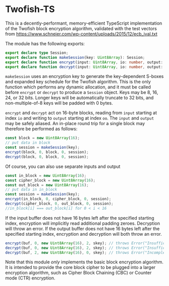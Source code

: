 Twofish-TS
==========

This is a decently-performant, memory-efficient TypeScript implementation of the Twofish block encryption algorithm, validated with the test vectors from https://www.schneier.com/wp-content/uploads/2015/12/ecb_ival.txt

The module has the following exports:

```ts
export declare type Session;
export declare function makeSession(key: Uint8Array): Session;
export declare function encrypt(input: Uint8Array, io: number, output: Uint8Array, oo: number, session: Session): void;
export declare function decrypt(input: Uint8Array, io: number, output: Uint8Array, oo: number, session: Session): void;
```

`makeSession` uses an encryption key to generate the key-dependent S-boxes and expanded key schedule for the Twofish algorithm. This is the only function which performs any dynamic allocation, and it must be called before `encrypt` or `decrypt` to produce a `Session` object. Keys may be 8, 16, 24, or 32 bits. Longer keys will be automatically truncate to 32 bits, and non-multiple-of-8 keys will be padded with 0 bytes.

`encrypt` and `decrypt` act on 16-byte blocks, reading from `input` starting at index `io` and writing to `output` starting at index `oo`. The `input` and `output` may be safely aliased. An in-place round trip for a single block may therefore be performed as follows:

```ts
const block = new Uint8Array(16);
// put data in block
const session = makeSession(key);
encrypt(block, 0, block, 0, session);
decrypt(block, 0, block, 0, session);
```

Of course, you can also use separate inputs and output

```ts
const in_block = new Uint8Array(16);
const cipher_block = new Uint8Array(16);
const out_block = new Uint8Array(16);
// put data in in_block
const session = makeSession(key);
encrypt(in_block, 0, cipher_block, 0, session);
decrypt(cipher_block, 0, out_block, 0, session);
//in_block[i] === out_block[i] for 0 < i < 16 
```

If the input buffer does not have 16 bytes left after the specified starting index, encryption will implicitly read additional padding zeroes. Decryption will throw an error.
If the output buffer does not have 16 bytes left after the specified starting index, encryption and decryption will both throw an error.

```ts
encrypt(buf, 0, new Uint8Array(16), 2, skey); // throws Error("Insufficient space to write ciphertext block.")
decrypt(buf, 0, new Uint8Array(16), 2, skey); // throws Error("Insufficient space to write plaintext block.");
decrypt(buf, 2, new Uint8Array(16), 0, skey); // throws Error("Incomplete ciphertext block.");
```

Note that this module *only* implements the basic block encryption algorithm. It is intended to provide the core block cipher to be plugged into a larger encryption algorithm, such as Cipher Block Chaining (CBC) or Counter mode (CTR) encryption.